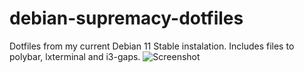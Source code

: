 # debian-supremacy-dotfiles

Dotfiles from my current Debian 11 Stable instalation. Includes files to polybar, lxterminal and i3-gaps.
![Screenshot](https://i.scdn.co/image/ab67706c0000bebbc48ff0e4aecfcf1344c4e242)
